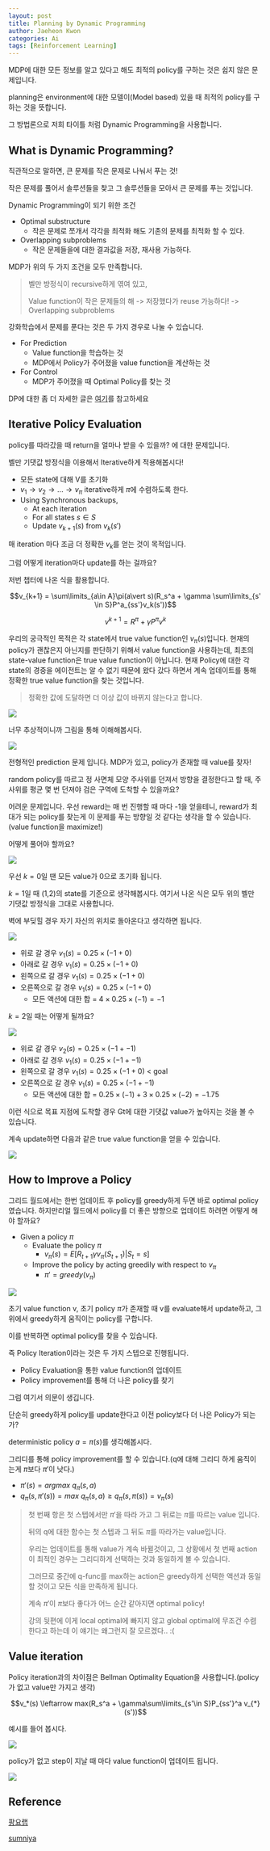 ```yaml
---
layout: post
title: Planning by Dynamic Programming
author: Jaeheon Kwon
categories: Ai
tags: [Reinforcement Learning]
---
```




MDP에 대한 모든 정보를 알고 있다고 해도 최적의 policy를 구하는 것은 쉽지 않은 문제입니다.

planning은 environment에 대한 모델이(Model based) 있을 때 최적의 policy를 구하는 것을 뜻합니다.

그 방법론으로 저희 타이틀 처럼 Dynamic Programming을 사용합니다.



## What is Dynamic Programming?

직관적으로 말하면, 큰 문제를 작은 문제로 나눠서 푸는 것!

작은 문제를 풀어서 솔루션들을 찾고 그 솔루션들을 모아서 큰 문제를 푸는 것입니다.

Dynamic Programming이 되기 위한 조건

- Optimal substructure
    - 작은 문제로 쪼개서 각각을 최적화 해도 기존의 문제를 최적화 할 수 있다.
- Overlapping subproblems
    - 작은 문제들을에 대한 결과값을 저장, 재사용 가능하다.

MDP가 위의 두 가지 조건을 모두 만족합니다.

> 벨만 방정식이 recursive하게 엮여 있고, 
>
> Value function이 작은 문제들의 해 -> 저장했다가 reuse 가능하다! -> Overlapping subproblems 

강화학습에서 문제를 푼다는 것은 두 가지 경우로 나눌 수 있습니다.

- For Prediction
    - Value function을 학습하는 것
    - MDP에서 Policy가 주어졌을  value function을 계산하는 것
- For Control
    - MDP가 주어졌을 때 Optimal Policy를 찾는 것

DP에 대한 좀 더 자세한 글은 [여기](https://norman3.github.io/rl/docs/chapter02)를 참고하세요

## Iterative Policy Evaluation

policy를 따라갔을 때 return을 얼마나 받을 수 있을까? 에 대한 문제입니다.

벨만 기댓값 방정식을 이용해서 Iterative하게 적용해봅시다!

- 모든 state에 대해 V를 초기화
- $v_1 \rightarrow v_2 \rightarrow ... \rightarrow v_\pi$ iterative하게 $\pi$에 수렴하도록 한다. 
- Using Synchronous backups,
    - At each iteration
    - For all states $s\in S$
    - Update $v_{k+1}(s)$ from  $v_k(s')$

매 iteration 마다 조금 더 정확한 $v_k$를 얻는 것이 목적입니다.

그럼 어떻게 iteration마다 update를 하는 걸까요?

저번 챕터에 나온 식을 활용합니다.



$$v_{k+1} = \sum\limits_{a\in A}\pi(a\vert s)(R_s^a + \gamma \sum\limits_{s' \in S}P^a_{ss'}v_k(s'))$$

$$v^{k+1} = R^\pi + \gamma P^{\pi}v^k$$



우리의 궁극적인 목적은 각 state에서 true value function인 $v_\pi(s)$입니다. 현재의 policy가 괜찮은지 아닌지를 판단하기 위해서 value function을 사용하는데, 최초의 state-value function은 true value function이 아닙니다. 현재 Policy에 대한 각 state의 경중을 에이전트는 알 수 없기 때문에 왔다 갔다 하면서 계속 업데이트를 통해 정확한 true value function을 찾는 것입니다.

> 정확한 값에 도달하면 더 이상 값이 바뀌지 않는다고 합니다.



<img src = "https://py-tonic.github.io/images/rl/3.png">



너무 추상적이니까 그림을 통해 이해해봅시다.

<img src = "https://py-tonic.github.io/images/rl/4.png">

전형적인 prediction 문제 입니다. MDP가 있고, policy가 존재할 때 value를 찾자!

random policy를 따르고 정 사면체 모양 주사위를 던져서 방향을 결정한다고 할 때, 주사위를 평균 몇 번 던져야 검은 구역에 도착할 수 있을까요?

어려운 문제입니다. 우선 reward는 매 번 진행할 때 마다 -1을 얻을테니, reward가 최대가 되는 policy를 찾는게 이 문제를 푸는 방향일 것 같다는 생각을 할 수 있습니다.(value function을 maximize!)

어떻게 풀어야 할까요?

<img src = "https://py-tonic.github.io/images/rl/5.png">

우선 $k=0$일 땐 모든 value가 0으로 초기화 됩니다.

$k=1$일 때 (1,2)의 state를 기준으로 생각해봅시다. 여기서 나온 식은 모두 위의 벨만 기댓값 방정식을 그대로 사용합니다.

벽에 부딪힐 경우 자기 자신의 위치로 돌아온다고 생각하면 됩니다.

<img src = "https://py-tonic.github.io/images/rl/p0.png">

- 위로 갈 경우 $v_1(s) = 0.25\times(-1 + 0)$
- 아래로 갈 경우 $v_1(s) = 0.25\times(-1 + 0)$
- 왼쪽으로 갈 경우 $v_1(s) = 0.25\times(-1 + 0)$
- 오른쪽으로 갈 경우 $v_1(s) = 0.25\times(-1 + 0)$
    - 모든 액션에 대한 합 = $4\times0.25\times(-1) = -1$



$k=2$일 때는 어떻게 될까요?

<img src = "https://py-tonic.github.io/images/rl/p1.png">

- 위로 갈 경우 $v_2(s) = 0.25\times(-1 + -1)$
- 아래로 갈 경우 $v_1(s) = 0.25\times(-1 + -1)$
- 왼쪽으로 갈 경우 $v_1(s) = 0.25\times(-1 + 0)$ < goal
- 오른쪽으로 갈 경우 $v_1(s) = 0.25\times(-1 + -1)$
    - 모든 액션에 대한 합 = $0.25\times(-1) + 3\times0.25\times(-2) = -1.75$

이런 식으로 목표 지점에 도착할 경우 Gt에 대한 기댓값 value가 높아지는 것을 볼 수 있습니다.

계속 update하면 다음과 같은 true value function을 얻을 수 있습니다.

<img src = "https://py-tonic.github.io/images/rl/6.png">



## How to Improve a Policy

그리드 월드에서는 한번 업데이트 후 policy를 greedy하게 두면 바로 optimal policy였습니다. 하지만리얼 월드에서 policy를 더 좋은 방향으로 업데이트 하려면 어떻게 해야 할까요?

- Given a policy $\pi$
    - Evaluate the policy $\pi$ 
        - $v_\pi(s) = E[R_{t+1} \gamma v_{\pi}(S_{t+1})\vert S_t = s]$
    - Improve the policy by acting greedily with respect to $v_\pi$
        - $\pi' = greedy(v_\pi)$

<img src = "https://py-tonic.github.io/images/rl/7.png">

초기 value function v, 초기 policy $\pi$가 존재할 때 v를 evaluate해서 update하고, 그 위에서 greedy하게 움직이는 policy를 구합니다.

이를 반복하면 optimal policy를 찾을 수 있습니다.

즉 Policy Iteration이라는 것은 두 가지 스텝으로 진행됩니다.

- Policy Evaluation을 통한 value function의 업데이트
- Policy improvement를 통해 더 나은 policy를 찾기

그럼 여기서 의문이 생깁니다.

단순히 greedy하게 policy를 update한다고 이전 policy보다 더 나은 Policy가 되는가?

deterministic policy $a = \pi(s)$를 생각해봅시다.

그리디를 통해 policy improvement를 할 수 있습니다.(q에 대해 그리디 하게 움직이는게 $\pi$보다 $\pi'$이 낫다.)

- $\pi'(s)=argmax$ $q_\pi(s,a)$
- $q_\pi(s,\pi'(s))= max$ $q_\pi(s,a)\geq q_\pi(s,\pi(s))=v_\pi(s)$

> 첫 번째 항은 첫 스텝에서만 $\pi'$을 따라 가고 그 뒤로는 $\pi$를 따르는 value 입니다.
>
> 뒤의 q에 대한 함수는 첫 스텝과 그 뒤도 $\pi$를 따라가는 value입니다.
>
> 우리는 업데이트를 통해 value가 계속 바뀔것이고, 그 상황에서 첫 번째 action이 최적인 경우는 그리디하게 선택하는 것과 동일하게 볼 수 있습니다.
>
> 그러므로 중간에 q-func를 max하는 action은 greedy하게 선택한 액션과 동일할 것이고 모든 식을 만족하게 됩니다.
>
> 계속 $\pi'$이 $\pi$보다 좋다가 어느 순간 같아지면 optimal policy!
>
> 강의 뒷편에 이게 local optimal에 빠지지 않고 global optimal에 무조건 수렴한다고 하는데 이 얘기는 왜그런지 잘 모르겠다.. :(



## Value iteration

Policy iteration과의 차이점은 Bellman Optimality Equation을 사용합니다.(policy가 없고 value만 가지고 생각)

$$v_*(s) \leftarrow max(R_s^a + \gamma\sum\limits_{s'\in S}P_{ss'}^a v_{*}(s'))$$

예시를 들어 봅시다.

<img src = "https://py-tonic.github.io/images/rl/8.png">

policy가 없고 step이 지날 때 마다 value function이 업데이트 됩니다.



<img src = "https://py-tonic.github.io/images/rl/v0.png">





## Reference

[팡요랩](https://www.youtube.com/watch?v=rrTxOkbHj-M&t=32s)

[sumniya](https://sumniya.tistory.com/10)